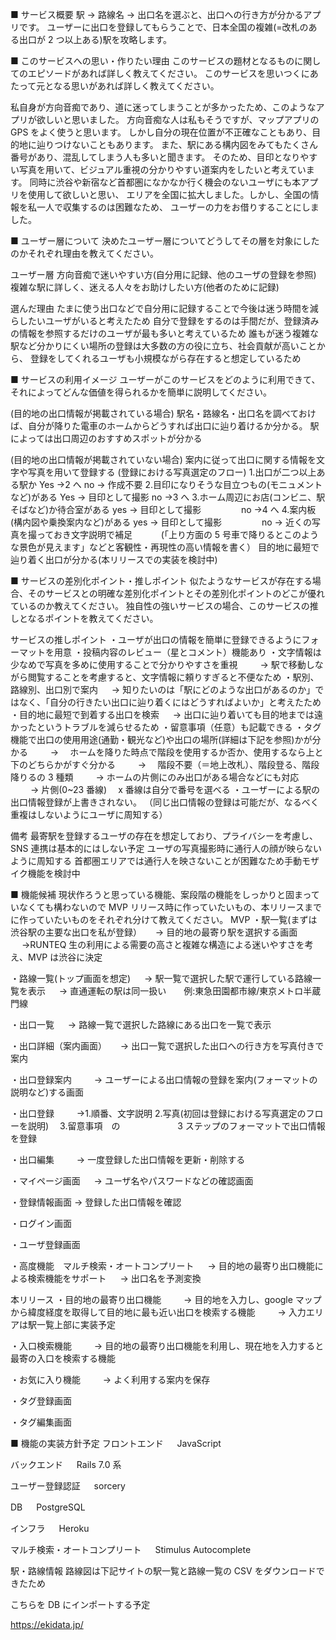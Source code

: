 ■ サービス概要
駅 → 路線名 → 出口名を選ぶと、出口への行き方が分かるアプリです。
ユーザーに出口を登録してもらうことで、日本全国の複雑(=改札のある出口が 2 つ以上ある)駅を攻略します。

■ このサービスへの思い・作りたい理由
このサービスの題材となるものに関してのエピソードがあれば詳しく教えてください。
このサービスを思いつくにあたって元となる思いがあれば詳しく教えてください。

私自身が方向音痴であり、道に迷ってしまうことが多かったため、このようなアプリが欲しいと思いました。
方向音痴な人は私もそうですが、マップアプリの GPS をよく使うと思います。
しかし自分の現在位置が不正確なこともあり、目的地に辿りつけないこともあります。
また、駅にある構内図をみてもたくさん番号があり、混乱してしまう人も多いと聞きます。
そのため、目印となりやすい写真を用いて、ビジュアル重視の分かりやすい道案内をしたいと考えています。
同時に渋谷や新宿など首都圏になかなか行く機会のないユーザにも本アプリを使用して欲しいと思い、
エリアを全国に拡大しました。しかし、全国の情報を私一人で収集するのは困難なため、
ユーザーの力をお借りすることにしました。

■ ユーザー層について
決めたユーザー層についてどうしてその層を対象にしたのかそれぞれ理由を教えてください。

ユーザー層
方向音痴で迷いやすい方(自分用に記録、他のユーザの登録を参照)
複雑な駅に詳しく、迷える人々をお助けしたい方(他者のために記録)

選んだ理由
たまに使う出口などで自分用に記録することで今後は迷う時間を減らしたいユーザがいると考えたため
自分で登録をするのは手間だが、登録済みの情報を参照するだけのユーザが最も多いと考えているため
誰もが迷う複雑な駅など分かりにくい場所の登録は大多数の方の役に立ち、社会貢献が高いことから、
登録をしてくれるユーザも小規模ながら存在すると想定しているため

■ サービスの利用イメージ
ユーザーがこのサービスをどのように利用できて、それによってどんな価値を得られるかを簡単に説明してください。

(目的地の出口情報が掲載されている場合)
駅名・路線名・出口名を調べておけば、自分が降りた電車のホームからどうすれば出口に辿り着けるか分かる。
駅によっては出口周辺のおすすめスポットが分かる

(目的地の出口情報が掲載されていない場合)
案内に従って出口に関する情報を文字や写真を用いて登録する
(登録における写真選定のフロー) 1.出口が二つ以上ある駅か
Yes →2 へ
no → 作成不要 2.目印になりそうな目立つもの(モニュメントなど)がある
Yes → 目印として撮影
no →3 へ 3.ホーム周辺にお店(コンビニ、駅そばなど)か待合室がある
yes → 目印として撮影 　　　　
no →4 へ 4.案内板(構内図や乗換案内など)がある
yes → 目印として撮影 　　　　
no → 近くの写真を撮っておき文字説明で補足
　　　(「上り方面の 5 号車で降りるとこのような景色が見えます」などと客観性・再現性の高い情報を書く）
目的地に最短で辿り着く出口が分かる(本リリースでの実装を検討中)

■ サービスの差別化ポイント・推しポイント
似たようなサービスが存在する場合、そのサービスとの明確な差別化ポイントとその差別化ポイントのどこが優れているのか教えてください。
独自性の強いサービスの場合、このサービスの推しとなるポイントを教えてください。

サービスの推しポイント
・ユーザが出口の情報を簡単に登録できるようにフォーマットを用意
・投稿内容のレビュー（星とコメント）機能あり
・文字情報は少なめで写真を多めに使用することで分かりやすさを重視
　　 → 駅で移動しながら閲覧することを考慮すると、文字情報に頼りすぎると不便なため
・駅別、路線別、出口別で案内
　 → 知りたいのは「駅にどのような出口があるのか」ではなく、「自分の行きたい出口に辿り着くにはどうすればよいか」と考えたため
・目的地に最短で到着する出口を検索
　 → 出口に辿り着いても目的地までは遠かったというトラブルを減らせるため
・留意事項（任意）も記載できる
・タグ機能で出口の使用用途(通勤・観光など)や出口の場所(詳細は下記を参照)かが分かる
　　 → 　ホームを降りた時点で階段を使用するか否か、使用するなら上と下のどちらかがすぐ分かる
　　 → 　階段不要（＝地上改札）、階段登る、階段降りるの 3 種類
　　 → ホームの片側にのみ出口がある場合などにも対応
　　 → 片側(0~23 番線)　 x 番線は自分で番号を選べる
・ユーザーによる駅の出口情報登録が上書きされない。
（同じ出口情報の登録は可能だが、なるべく重複はしないようにユーザに周知する）

備考
最寄駅を登録するユーザの存在を想定しており、プライバシーを考慮し、SNS 連携は基本的にはしない予定
ユーザの写真撮影時に通行人の顔が映らないように周知する
首都圏エリアでは通行人を映さないことが困難なため手動モザイク機能を検討中

■ 機能候補
現状作ろうと思っている機能、案段階の機能をしっかりと固まっていなくても構わないので MVP リリース時に作っていたいもの、本リリースまでに作っていたいものをそれぞれ分けて教えてください。
MVP
・駅一覧(まずは渋谷駅の主要な出口を私が登録）
　 → 目的地の最寄り駅を選択する画面
　 →RUNTEQ 生の利用による需要の高さと複雑な構造による迷いやすさを考え、MVP は渋谷に決定

・路線一覧(トップ画面を想定)
　 → 駅一覧で選択した駅で運行している路線一覧を表示
　 → 直通運転の駅は同一扱い　　例:東急田園都市線/東京メトロ半蔵門線

・出口一覧
　 → 路線一覧で選択した路線にある出口を一覧で表示

・出口詳細（案内画面）
　 → 出口一覧で選択した出口への行き方を写真付きで案内

・出口登録案内
　　 → ユーザーによる出口情報の登録を案内(フォーマットの説明など)する画面

・出口登録
　　 →1.順番、文字説明 2.写真(初回は登録における写真選定のフローを説明)　 3.留意事項　の
　　　　　　 3 ステップのフォーマットで出口情報を登録

・出口編集
　　 → 一度登録した出口情報を更新・削除する

・マイページ画面
　 → ユーザ名やパスワードなどの確認画面

・登録情報画面
→ 登録した出口情報を確認

・ログイン画面

・ユーザ登録画面

・高度機能　マルチ検索・オートコンプリート
　 → 目的地の最寄り出口機能による検索機能をサポート
　 → 出口名を予測変換

本リリース
・目的地の最寄り出口機能
　　 → 目的地を入力し、google マップから緯度経度を取得して目的地に最も近い出口を検索する機能
　　 → 入力エリアは駅一覧上部に実装予定

・入口検索機能
　　 → 目的地の最寄り出口機能を利用し、現在地を入力すると最寄の入口を検索する機能

・お気に入り機能
　　 → よく利用する案内を保存

・タグ登録画面

・タグ編集画面

■ 機能の実装方針予定
フロントエンド
　 JavaScript

バックエンド
　 Rails 7.0 系

ユーザー登録認証
　 sorcery

DB
　 PostgreSQL

インフラ
　 Heroku

マルチ検索・オートコンプリート
　 Stimulus Autocomplete

駅・路線情報
路線図は下記サイトの駅一覧と路線一覧の CSV をダウンロードできたため

こちらを DB にインポートする予定

https://ekidata.jp/
